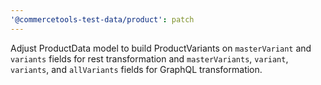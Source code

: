 ```yaml
---
'@commercetools-test-data/product': patch
---
```


Adjust ProductData model to build ProductVariants on `masterVariant` and `variants` fields for rest transformation and `masterVariants`, `variant`, `variants`, and `allVariants` fields for GraphQL transformation.
